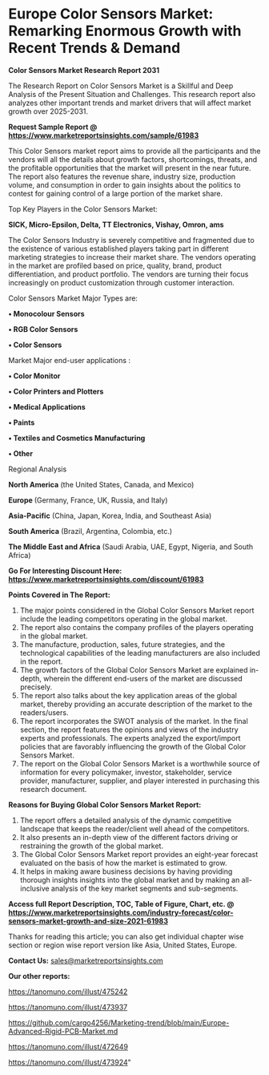 # Europe Color Sensors Market: Remarking Enormous Growth with Recent Trends & Demand

<strong>Color Sensors Market Research Report 2031</strong>

The Research Report on Color Sensors Market is a Skillful and Deep Analysis of the Present Situation and Challenges. This research report also analyzes other important trends and market drivers that will affect market growth over 2025-2031.

<strong>Request Sample Report @ <a href=https://www.marketreportsinsights.com/sample/61983>https://www.marketreportsinsights.com/sample/61983</a></strong>

This Color Sensors market report aims to provide all the participants and the vendors will all the details about growth factors, shortcomings, threats, and the profitable opportunities that the market will present in the near future. The report also features the revenue share, industry size, production volume, and consumption in order to gain insights about the politics to contest for gaining control of a large portion of the market share.

Top Key Players in the Color Sensors Market:

<strong>SICK, Micro-Epsilon, Delta, TT Electronics, Vishay, Omron, ams</strong>

The Color Sensors Industry is severely competitive and fragmented due to the existence of various established players taking part in different marketing strategies to increase their market share. The vendors operating in the market are profiled based on price, quality, brand, product differentiation, and product portfolio. The vendors are turning their focus increasingly on product customization through customer interaction.

Color Sensors Market Major Types are:

<strong>• Monocolour Sensors

• RGB Color Sensors

• Color Sensors</strong>

Market Major end-user applications :

<strong>• Color Monitor

• Color Printers and Plotters

• Medical Applications

• Paints

• Textiles and Cosmetics Manufacturing

• Other</strong>

Regional Analysis

</u><strong><b>North America</b></strong> (the United States, Canada, and Mexico)

<strong><b>Europe </b></strong>(Germany, France, UK, Russia, and Italy)

<strong><b>Asia-Pacific</b></strong> (China, Japan, Korea, India, and Southeast Asia)

<strong><b>South America</b></strong> (Brazil, Argentina, Colombia, etc.)

<strong><b>The Middle East and Africa</b></strong> (Saudi Arabia, UAE, Egypt, Nigeria, and South Africa)

<strong>Go For Interesting Discount Here: <a href=https://www.marketreportsinsights.com/discount/61983>https://www.marketreportsinsights.com/discount/61983</a></strong>

<strong>Points Covered in The Report:</strong>
<ol>
  <li>The major points considered in the Global Color Sensors Market report include the leading competitors operating in the global market.</li>
  <li>The report also contains the company profiles of the players operating in the global market.</li>
  <li>The manufacture, production, sales, future strategies, and the technological capabilities of the leading manufacturers are also included in the report.</li>
  <li>The growth factors of the Global Color Sensors Market are explained in-depth, wherein the different end-users of the market are discussed precisely.</li>
  <li>The report also talks about the key application areas of the global market, thereby providing an accurate description of the market to the readers/users.</li>
  <li>The report incorporates the SWOT analysis of the market. In the final section, the report features the opinions and views of the industry experts and professionals. The experts analyzed the export/import policies that are favorably influencing the growth of the Global Color Sensors Market.</li>
  <li>The report on the Global Color Sensors Market is a worthwhile source of information for every policymaker, investor, stakeholder, service provider, manufacturer, supplier, and player interested in purchasing this research document.</li>
</ol>
<strong>Reasons for Buying Global Color Sensors Market Report:</strong>

<ol>
  <li>The report offers a detailed analysis of the dynamic competitive landscape that keeps the reader/client well ahead of the competitors.</li>
  <li>It also presents an in-depth view of the different factors driving or restraining the growth of the global market.</li>
  <li>The Global Color Sensors Market report provides an eight-year forecast evaluated on the basis of how the market is estimated to grow.</li>
  <li>It helps in making aware business decisions by having providing thorough insights insights into the global market and by making an all-inclusive analysis of the key market segments and sub-segments.</li>
</ol>
<strong>Access full Report Description, TOC, Table of Figure, Chart, etc. @ <a href=https://www.marketreportsinsights.com/industry-forecast/color-sensors-market-growth-and-size-2021-61983>https://www.marketreportsinsights.com/industry-forecast/color-sensors-market-growth-and-size-2021-61983</a></strong>


Thanks for reading this article; you can also get individual chapter wise section or region wise report version like Asia, United States, Europe.

<strong>Contact Us:</strong>
sales@marketreportsinsights.com

<strong>Our other reports:</strong>

<a href=https://tanomuno.com/illust/475242>https://tanomuno.com/illust/475242</a>

<a href=https://tanomuno.com/illust/473937>https://tanomuno.com/illust/473937</a>

<a href=https://github.com/cargo4256/Marketing-trend/blob/main/Europe-Advanced-Rigid-PCB-Market.md>https://github.com/cargo4256/Marketing-trend/blob/main/Europe-Advanced-Rigid-PCB-Market.md</a>

<a href=https://tanomuno.com/illust/472649>https://tanomuno.com/illust/472649</a>

<a href=https://tanomuno.com/illust/473924>https://tanomuno.com/illust/473924</a>"
